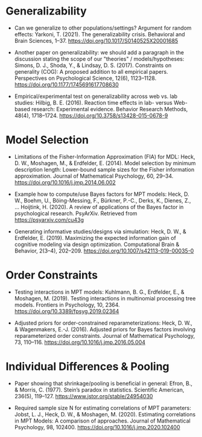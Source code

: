 # Generalizability

* Can we generalize to other populations/settings? Argument for random effects:
Yarkoni, T. (2021). The generalizability crisis. Behavioral and Brain Sciences, 1–37. https://doi.org/10.1017/S0140525X20001685


* Another paper on generalizability: we should add a paragraph in the discussion stating the scope of our "theories" / models/hypotheses:  
Simons, D. J., Shoda, Y., & Lindsay, D. S. (2017). Constraints on generality (COG): A proposed addition to all empirical papers. Perspectives on Psychological Science, 12(6), 1123–1128. https://doi.org/10.1177/1745691617708630


* Empirical/experimental test on generalizability across web vs. lab studies: 
Hilbig, B. E. (2016). Reaction time effects in lab- versus Web-based research: Experimental evidence. Behavior Research Methods, 48(4), 1718–1724. https://doi.org/10.3758/s13428-015-0678-9



# Model Selection

* Limitations of the Fisher-Information Approximation (FIA) for MDL:
Heck, D. W., Moshagen, M., & Erdfelder, E. (2014). Model selection by minimum description length: Lower-bound sample sizes for the Fisher information approximation. Journal of Mathematical Psychology, 60, 29–34. https://doi.org/10.1016/j.jmp.2014.06.002


* Example how to compute/use Bayes factors for MPT models:
Heck, D. W., Boehm, U., Böing-Messing, F., Bürkner, P.-C., Derks, K., Dienes, Z., … Hoijtink, H. (2020). A review of applications of the Bayes factor in psychological research. PsyArXiv. Retrieved from https://psyarxiv.com/cu43g

* Generating informative studies/designs via simulation:
Heck, D. W., & Erdfelder, E. (2019). Maximizing the expected information gain of cognitive modeling via  design optimization. Computational Brain & Behavior, 2(3–4), 202–209. https://doi.org/10.1007/s42113-019-00035-0



# Order Constraints

* Testing interactions in MPT models:
Kuhlmann, B. G., Erdfelder, E., & Moshagen, M. (2019). Testing interactions in multinomial processing tree models. Frontiers in Psychology, 10, 2364. https://doi.org/10.3389/fpsyg.2019.02364


* Adjusted priors for order-constrained reparameterizations:
Heck, D. W., & Wagenmakers, E.-J. (2016). Adjusted priors for Bayes factors involving reparameterized order constraints. Journal of Mathematical Psychology, 73, 110–116. https://doi.org/10.1016/j.jmp.2016.05.004


# Individual Differences & Pooling

* Paper showing that shrinkage/pooling is beneficial in general:
Efron, B., & Morris, C. (1977). Stein’s paradox in statistics. Scientific American, 236(5), 119–127. https://www.jstor.org/stable/24954030

* Required sample size N for estimating correlations of MPT parameters:
Jobst, L. J., Heck, D. W., & Moshagen, M. (2020). Estimating correlations in MPT Models: A comparison of approaches. Journal of Mathematical Psychology, 98, 102400. https://doi.org/10.1016/j.jmp.2020.102400



